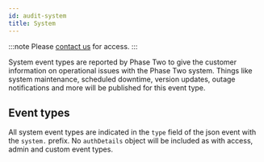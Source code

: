 ```yaml
---
id: audit-system
title: System
---
```


:::note
Please [contact us](mailto:support@phasetwo.io) for access.
:::

System event types are reported by Phase Two to give the customer information on operational issues with the Phase Two system. Things like system maintenance, scheduled downtime, version updates, outage notifications and more will be published for this event type.

## Event types

All system event types are indicated in the `type` field of the json event with the `system.` prefix. No `authDetails` object will be included as with access, admin and custom event types.
